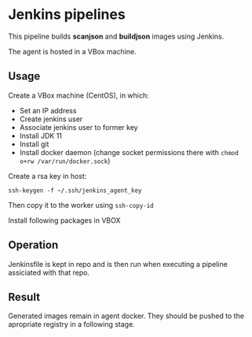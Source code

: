 # Jenkins pipelines

This pipeline builds __scanjson__ and __buildjson__ images using Jenkins.

The agent is hosted in a VBox machine.

## Usage

Create a VBox machine (CentOS), in which:

* Set an IP address
* Create jenkins user
* Associate jenkins user to former key
* Install JDK 11
* Install git
* Install docker daemon (change socket permissions there with `chmod o+rw /var/run/docker.sock`)

Create a rsa key in host:

`ssh-keygen -f ~/.ssh/jenkins_agent_key`

Then copy it to the worker using `ssh-copy-id`

Install following packages in VBOX

## Operation

Jenkinsfile is kept in repo and is then run when executing a pipeline assiciated with that repo.

## Result

Generated images remain in agent docker. They should be pushed to the apropriate registry in a following stage.

